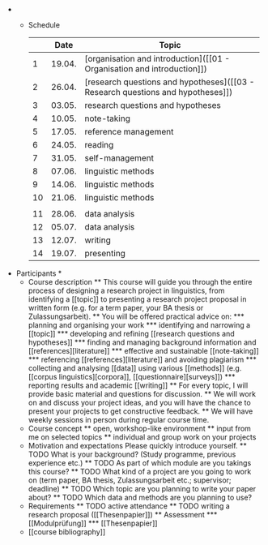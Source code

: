 - * Schedule
  
      |    | Date   | Topic                                                                           |
      |----|--------|---------------------------------------------------------------------------------|
      | 1  | 19.04. | [organisation and introduction]([[01 - Organisation and introduction]])         |
      | 2  | 26.04. | [research questions and hypotheses]([[03 - Research questions and hypotheses]]) |
      | 3  | 03.05. | research questions and hypotheses                                               |
      | 4  | 10.05. | note-taking                                                                     |
      | 5  | 17.05. | reference management                                                            |
      | 6  | 24.05. | reading                                                                         |
      | 7  | 31.05. | self-management                                                                 |
      | 8  | 07.06. | linguistic methods                                                              |
      | 9  | 14.06. | linguistic methods                                                              |
      | 10 | 21.06. | linguistic methods                                                              |
      |    |        |                                                                                 |
      | 11 | 28.06. | data analysis                                                                   |
      | 12 | 05.07. | data analysis                                                                   |
      | 13 | 12.07. | writing                                                                         |
      | 14 | 19.07. | presenting                                                                      |
- Participants
  *
  * Course description
  ** This course will guide you through the entire process of designing a research project in linguistics, from identifying a [[topic]] to presenting a research project proposal in written form (e.g. for a term paper, your BA thesis or Zulassungsarbeit).
  ** You will be offered practical advice on:
  *** planning and organising your work
  *** identifying and narrowing a [[topic]]
  *** developing and refining [[research questions and hypotheses]]
  *** finding and managing background information and [[references][literature]]
  *** effective and sustainable [[note-taking]]
  *** referencing [[references][literature]] and avoiding plagiarism
  *** collecting and analysing [[data]] using various [[methods]] (e.g. [[corpus linguistics][corpora]], [[questionnaire][surveys]])
  *** reporting results and academic [[writing]]
  ** For every topic, I will provide basic material and questions for discussion.
  ** We will work on and discuss your project ideas, and you will have the chance to present your projects to get constructive feedback.
  ** We will have weekly sessions in person during regular course time.
  * Course concept
  ** open, workshop-like environment
  ** input from me on selected topics
  ** individual and group work on your projects
  * Motivation and expectations
  Please quickly introduce yourself.
  ** TODO What is your background? (Study programme, previous experience etc.)
  ** TODO As part of which module are you takings this course?
  ** TODO What kind of a project are you going to work on (term paper,
    BA thesis, Zulassungsarbeit etc.; supervisor; deadline)
  ** TODO Which topic are you planning to write your paper about?
  ** TODO Which data and methods are you planning to use?
  * Requirements
  ** TODO active attendance
  ** TODO writing a research proposal ([[Thesenpapier]])
  ** Assessment
  *** [[Modulprüfung]]
  *** [[Thesenpapier]]
  * [[course bibliography]]